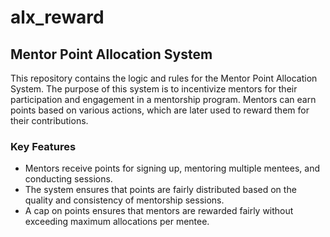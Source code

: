 # alx_reward
## Mentor Point Allocation System
This repository contains the logic and rules for the Mentor Point Allocation System. The purpose of this system is to incentivize mentors for their participation and engagement in a mentorship program. Mentors can earn points based on various actions, which are later used to reward them for their contributions.

### Key Features
- Mentors receive points for signing up, mentoring multiple mentees, and conducting sessions.
- The system ensures that points are fairly distributed based on the quality and consistency of mentorship sessions.
- A cap on points ensures that mentors are rewarded fairly without exceeding maximum allocations per mentee.
